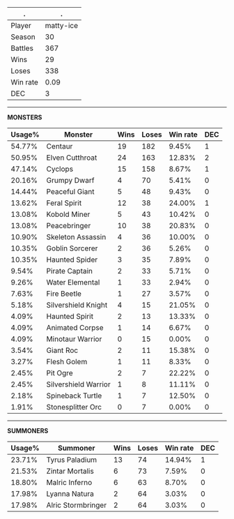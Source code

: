 .|.
|-|-
Player|matty-ice
Season|30
Battles|367
Wins|29
Loses|338
Win rate|0.09
DEC|3

---
**MONSTERS**

Usage%|Monster|Wins|Loses|Win rate|DEC|
-|-|-|-|-|-|
54.77%|Centaur|19|182|9.45%|1|
50.95%|Elven Cutthroat|24|163|12.83%|2|
47.14%|Cyclops|15|158|8.67%|1|
20.16%|Grumpy Dwarf|4|70|5.41%|0|
14.44%|Peaceful Giant|5|48|9.43%|0|
13.62%|Feral Spirit|12|38|24.00%|1|
13.08%|Kobold Miner|5|43|10.42%|0|
13.08%|Peacebringer|10|38|20.83%|0|
10.90%|Skeleton Assassin|4|36|10.00%|0|
10.35%|Goblin Sorcerer|2|36|5.26%|0|
10.35%|Haunted Spider|3|35|7.89%|0|
9.54%|Pirate Captain|2|33|5.71%|0|
9.26%|Water Elemental|1|33|2.94%|0|
7.63%|Fire Beetle|1|27|3.57%|0|
5.18%|Silvershield Knight|4|15|21.05%|0|
4.09%|Haunted Spirit|2|13|13.33%|0|
4.09%|Animated Corpse|1|14|6.67%|0|
4.09%|Minotaur Warrior|0|15|0.00%|0|
3.54%|Giant Roc|2|11|15.38%|0|
3.27%|Flesh Golem|1|11|8.33%|0|
2.45%|Pit Ogre|2|7|22.22%|0|
2.45%|Silvershield Warrior|1|8|11.11%|0|
2.18%|Spineback Turtle|1|7|12.50%|0|
1.91%|Stonesplitter Orc|0|7|0.00%|0|

---
**SUMMONERS**

Usage%|Summoner|Wins|Loses|Win rate|DEC|
-|-|-|-|-|-|
23.71%|Tyrus Paladium|13|74|14.94%|1|
21.53%|Zintar Mortalis|6|73|7.59%|0|
18.80%|Malric Inferno|6|63|8.70%|0|
17.98%|Lyanna Natura|2|64|3.03%|0|
17.98%|Alric Stormbringer|2|64|3.03%|0|
